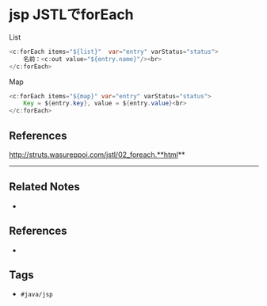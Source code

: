 # jsp JSTLでforEach
List
```java
<c:forEach items="${list}"  var="entry" varStatus="status">  
	名前：<c:out value="${entry.name}"/><br>
</c:forEach>
```

Map
```java
<c:forEach items="${map}" var="entry" varStatus="status">
    Key = ${entry.key}, value = ${entry.value}<br>
</c:forEach>
```


## References
http://struts.wasureppoi.com/jstl/02_foreach.**html**

---
## Related Notes
- 

## References
- 

## Tags
- `#java/jsp` 